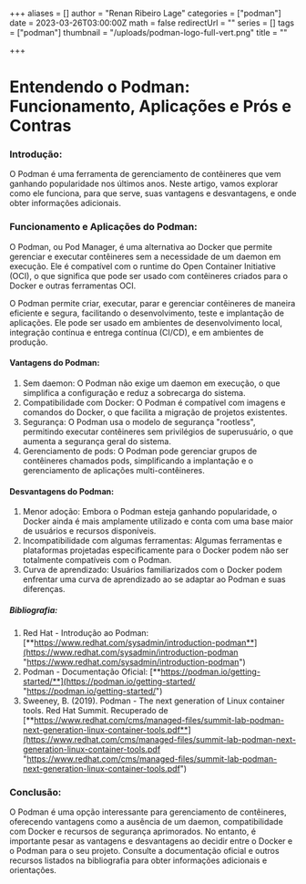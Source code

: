 +++
aliases = []
author = "Renan Ribeiro Lage"
categories = ["podman"]
date = 2023-03-26T03:00:00Z
math = false
redirectUrl = ""
series = []
tags = ["podman"]
thumbnail = "/uploads/podman-logo-full-vert.png"
title = ""

+++
# Entendendo o Podman: Funcionamento, Aplicações e Prós e Contras

### Introdução:

O Podman é uma ferramenta de gerenciamento de contêineres que vem ganhando popularidade nos últimos anos. Neste artigo, vamos explorar como ele funciona, para que serve, suas vantagens e desvantagens, e onde obter informações adicionais.

### Funcionamento e Aplicações do Podman:

O Podman, ou Pod Manager, é uma alternativa ao Docker que permite gerenciar e executar contêineres sem a necessidade de um daemon em execução. Ele é compatível com o runtime do Open Container Initiative (OCI), o que significa que pode ser usado com contêineres criados para o Docker e outras ferramentas OCI.

O Podman permite criar, executar, parar e gerenciar contêineres de maneira eficiente e segura, facilitando o desenvolvimento, teste e implantação de aplicações. Ele pode ser usado em ambientes de desenvolvimento local, integração contínua e entrega contínua (CI/CD), e em ambientes de produção.

#### Vantagens do Podman:

1. Sem daemon: O Podman não exige um daemon em execução, o que simplifica a configuração e reduz a sobrecarga do sistema.
2. Compatibilidade com Docker: O Podman é compatível com imagens e comandos do Docker, o que facilita a migração de projetos existentes.
3. Segurança: O Podman usa o modelo de segurança "rootless", permitindo executar contêineres sem privilégios de superusuário, o que aumenta a segurança geral do sistema.
4. Gerenciamento de pods: O Podman pode gerenciar grupos de contêineres chamados pods, simplificando a implantação e o gerenciamento de aplicações multi-contêineres.

#### Desvantagens do Podman:

1. Menor adoção: Embora o Podman esteja ganhando popularidade, o Docker ainda é mais amplamente utilizado e conta com uma base maior de usuários e recursos disponíveis.
2. Incompatibilidade com algumas ferramentas: Algumas ferramentas e plataformas projetadas especificamente para o Docker podem não ser totalmente compatíveis com o Podman.
3. Curva de aprendizado: Usuários familiarizados com o Docker podem enfrentar uma curva de aprendizado ao se adaptar ao Podman e suas diferenças.

##### Bibliografia:

1. Red Hat - Introdução ao Podman: [**https://www.redhat.com/sysadmin/introduction-podman**](https://www.redhat.com/sysadmin/introduction-podman "https://www.redhat.com/sysadmin/introduction-podman")
2. Podman - Documentação Oficial: [**https://podman.io/getting-started/**](https://podman.io/getting-started/ "https://podman.io/getting-started/")
3. Sweeney, B. (2019). Podman - The next generation of Linux container tools. Red Hat Summit. Recuperado de [**https://www.redhat.com/cms/managed-files/summit-lab-podman-next-generation-linux-container-tools.pdf**](https://www.redhat.com/cms/managed-files/summit-lab-podman-next-generation-linux-container-tools.pdf "https://www.redhat.com/cms/managed-files/summit-lab-podman-next-generation-linux-container-tools.pdf")

### Conclusão:

O Podman é uma opção interessante para gerenciamento de contêineres, oferecendo vantagens como a ausência de um daemon, compatibilidade com Docker e recursos de segurança aprimorados. No entanto, é importante pesar as vantagens e desvantagens ao decidir entre o Docker e o Podman para o seu projeto. Consulte a documentação oficial e outros recursos listados na bibliografia para obter informações adicionais e orientações.